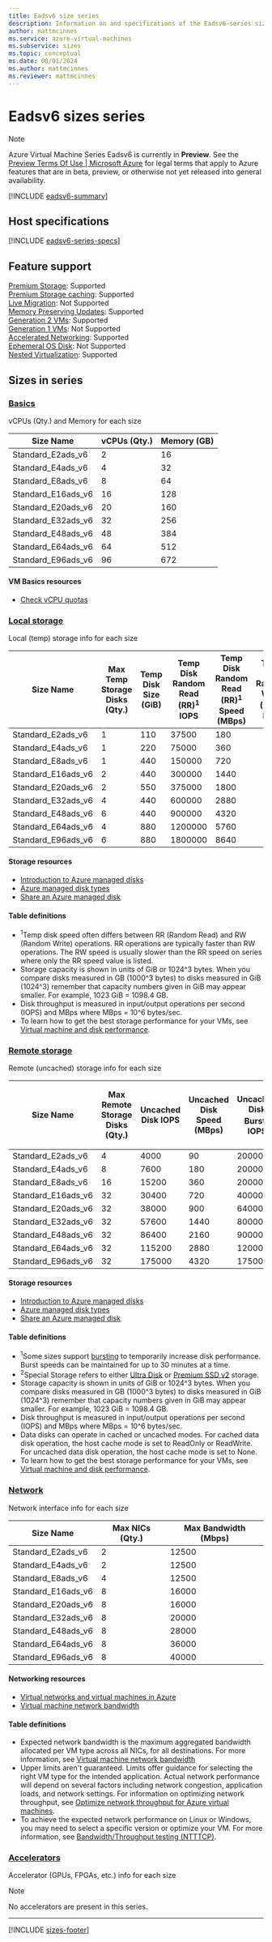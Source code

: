 ```yaml
---
title: Eadsv6 size series
description: Information on and specifications of the Eadsv6-series sizes
author: mattmcinnes
ms.service: azure-virtual-machines
ms.subservice: sizes
ms.topic: conceptual
ms.date: 08/01/2024
ms.author: mattmcinnes
ms.reviewer: mattmcinnes
---
```


# Eadsv6 sizes series
> [!NOTE]
> Azure Virtual Machine Series Eadsv6 is currently in **Preview**. See the [Preview Terms Of Use | Microsoft Azure](https://azure.microsoft.com/support/legal/preview-supplemental-terms/) for legal terms that apply to Azure features that are in beta, preview, or otherwise not yet released into general availability.

[!INCLUDE [eadsv6-summary](./includes/eadsv6-series-summary.md)]

## Host specifications
[!INCLUDE [eadsv6-series-specs](./includes/eadsv6-series-specs.md)]

## Feature support
[Premium Storage](../../premium-storage-performance.md): Supported <br>[Premium Storage caching](../../premium-storage-performance.md): Supported <br>[Live Migration](../../maintenance-and-updates.md): Not Supported <br>[Memory Preserving Updates](../../maintenance-and-updates.md): Supported <br>[Generation 2 VMs](../../generation-2.md): Supported <br>[Generation 1 VMs](../../generation-2.md): Not Supported <br>[Accelerated Networking](/azure/virtual-network/create-vm-accelerated-networking-cli): Supported <br>[Ephemeral OS Disk](../../ephemeral-os-disks.md): Not Supported <br>[Nested Virtualization](/virtualization/hyper-v-on-windows/user-guide/nested-virtualization): Supported <br>

## Sizes in series

### [Basics](#tab/sizebasic)

vCPUs (Qty.) and Memory for each size

| Size Name | vCPUs (Qty.) | Memory (GB) |
| --- | --- | --- |
| Standard_E2ads_v6 | 2 | 16 |
| Standard_E4ads_v6 | 4 | 32 |
| Standard_E8ads_v6 | 8 | 64 |
| Standard_E16ads_v6 | 16 | 128 |
| Standard_E20ads_v6 | 20 | 160 |
| Standard_E32ads_v6 | 32 | 256 |
| Standard_E48ads_v6 | 48 | 384 |
| Standard_E64ads_v6 | 64 | 512 |
| Standard_E96ads_v6 | 96 | 672 |

#### VM Basics resources
- [Check vCPU quotas](../../../virtual-machines/quotas.md)

### [Local storage](#tab/sizestoragelocal)

Local (temp) storage info for each size

| Size Name | Max Temp Storage Disks (Qty.) | Temp Disk Size (GiB) | Temp Disk Random Read (RR)<sup>1</sup> IOPS | Temp Disk Random Read (RR)<sup>1</sup> Speed (MBps) | Temp Disk Random Write (RW)<sup>1</sup> IOPS | Temp Disk Random Write (RW)<sup>1</sup> Speed (MBps) | Local-Special-Disk-Count | Local-Special-Disk-Size-GB | Local-Special-Disk-RR-IOPS | Local-Special-Disk-RR-MBps |
| --- | --- | --- | --- | --- | --- | --- | --- | --- | --- | --- |
| Standard_E2ads_v6 | 1 | 110 | 37500 | 180 |  |  |  |  |  |  |
| Standard_E4ads_v6 | 1 | 220 | 75000 | 360 |  |  |  |  |  |  |
| Standard_E8ads_v6 | 1 | 440 | 150000 | 720 |  |  |  |  |  |  |
| Standard_E16ads_v6 | 2 | 440 | 300000 | 1440 |  |  |  |  |  |  |
| Standard_E20ads_v6 | 2 | 550 | 375000 | 1800 |  |  |  |  |  |  |
| Standard_E32ads_v6 | 4 | 440 | 600000 | 2880 |  |  |  |  |  |  |
| Standard_E48ads_v6 | 6 | 440 | 900000 | 4320 |  |  |  |  |  |  |
| Standard_E64ads_v6 | 4 | 880 | 1200000 | 5760 |  |  |  |  |  |  |
| Standard_E96ads_v6 | 6 | 880 | 1800000 | 8640 |  |  |  |  |  |  |

#### Storage resources
- [Introduction to Azure managed disks](../../../virtual-machines/managed-disks-overview.md)
- [Azure managed disk types](../../../virtual-machines/disks-types.md)
- [Share an Azure managed disk](../../../virtual-machines/disks-shared.md)

#### Table definitions
- <sup>1</sup>Temp disk speed often differs between RR (Random Read) and RW (Random Write) operations. RR operations are typically faster than RW operations. The RW speed is usually slower than the RR speed on series where only the RR speed value is listed.
- Storage capacity is shown in units of GiB or 1024^3 bytes. When you compare disks measured in GB (1000^3 bytes) to disks measured in GiB (1024^3) remember that capacity numbers given in GiB may appear smaller. For example, 1023 GiB = 1098.4 GB.
- Disk throughput is measured in input/output operations per second (IOPS) and MBps where MBps = 10^6 bytes/sec.
- To learn how to get the best storage performance for your VMs, see [Virtual machine and disk performance](../../../virtual-machines/disks-performance.md).

### [Remote storage](#tab/sizestorageremote)

Remote (uncached) storage info for each size

| Size Name | Max Remote Storage Disks (Qty.) | Uncached Disk IOPS | Uncached Disk Speed (MBps) | Uncached Disk Burst<sup>1</sup> IOPS | Uncached Disk Burst<sup>1</sup> Speed (MBps) | Uncached Special<sup>2</sup> Disk IOPS | Uncached Special<sup>2</sup> Disk Speed (MBps) | Uncached Burst<sup>1</sup> Special<sup>2</sup> Disk IOPS | Uncached Burst<sup>1</sup> Special<sup>2</sup> Disk Speed (MBps) |
| --- | --- | --- | --- | --- | --- | --- | --- | --- | --- |
| Standard_E2ads_v6 | 4 | 4000 | 90 | 20000 | 1250 | 4000 | 90 | 20000 | 1250 |
| Standard_E4ads_v6 | 8 | 7600 | 180 | 20000 | 1250 | 7600 | 180 | 20000 | 1250 |
| Standard_E8ads_v6 | 16 | 15200 | 360 | 20000 | 1250 | 15200 | 360 | 20000 | 1250 |
| Standard_E16ads_v6 | 32 | 30400 | 720 | 40000 | 1250 | 30400 | 720 | 40000 | 1250 |
| Standard_E20ads_v6 | 32 | 38000 | 900 | 64000 | 1600 | 38000 | 900 | 64000 | 1600 |
| Standard_E32ads_v6 | 32 | 57600 | 1440 | 80000 | 1700 | 57600 | 1440 | 80000 | 1700 |
| Standard_E48ads_v6 | 32 | 86400 | 2160 | 90000 | 2550 | 86400 | 2160 | 90000 | 2550 |
| Standard_E64ads_v6 | 32 | 115200 | 2880 | 120000 | 3400 | 115200 | 2880 | 120000 | 3400 |
| Standard_E96ads_v6 | 32 | 175000 | 4320 | 175000 | 5090 | 175000 | 4320 | 175000 | 5090 |

#### Storage resources
- [Introduction to Azure managed disks](../../../virtual-machines/managed-disks-overview.md)
- [Azure managed disk types](../../../virtual-machines/disks-types.md)
- [Share an Azure managed disk](../../../virtual-machines/disks-shared.md)

#### Table definitions
- <sup>1</sup>Some sizes support [bursting](../../disk-bursting.md) to temporarily increase disk performance. Burst speeds can be maintained for up to 30 minutes at a time.
- <sup>2</sup>Special Storage refers to either [Ultra Disk](../../../virtual-machines/disks-enable-ultra-ssd.md) or [Premium SSD v2](../../../virtual-machines/disks-deploy-premium-v2.md) storage.
- Storage capacity is shown in units of GiB or 1024^3 bytes. When you compare disks measured in GB (1000^3 bytes) to disks measured in GiB (1024^3) remember that capacity numbers given in GiB may appear smaller. For example, 1023 GiB = 1098.4 GB.
- Disk throughput is measured in input/output operations per second (IOPS) and MBps where MBps = 10^6 bytes/sec.
- Data disks can operate in cached or uncached modes. For cached data disk operation, the host cache mode is set to ReadOnly or ReadWrite. For uncached data disk operation, the host cache mode is set to None.
- To learn how to get the best storage performance for your VMs, see [Virtual machine and disk performance](../../../virtual-machines/disks-performance.md).


### [Network](#tab/sizenetwork)

Network interface info for each size

| Size Name | Max NICs (Qty.) | Max Bandwidth (Mbps) |
| --- | --- | --- |
| Standard_E2ads_v6 | 2 | 12500 |
| Standard_E4ads_v6 | 2 | 12500 |
| Standard_E8ads_v6 | 4 | 12500 |
| Standard_E16ads_v6 | 8 | 16000 |
| Standard_E20ads_v6 | 8 | 16000 |
| Standard_E32ads_v6 | 8 | 20000 |
| Standard_E48ads_v6 | 8 | 28000 |
| Standard_E64ads_v6 | 8 | 36000 |
| Standard_E96ads_v6 | 8 | 40000 |

#### Networking resources
- [Virtual networks and virtual machines in Azure](/azure/virtual-network/network-overview)
- [Virtual machine network bandwidth](/azure/virtual-network/virtual-machine-network-throughput)

#### Table definitions
- Expected network bandwidth is the maximum aggregated bandwidth allocated per VM type across all NICs, for all destinations. For more information, see [Virtual machine network bandwidth](/azure/virtual-network/virtual-machine-network-throughput)
- Upper limits aren't guaranteed. Limits offer guidance for selecting the right VM type for the intended application. Actual network performance will depend on several factors including network congestion, application loads, and network settings. For information on optimizing network throughput, see [Optimize network throughput for Azure virtual machines](/azure/virtual-network/virtual-network-optimize-network-bandwidth). 
-  To achieve the expected network performance on Linux or Windows, you may need to select a specific version or optimize your VM. For more information, see [Bandwidth/Throughput testing (NTTTCP)](/azure/virtual-network/virtual-network-bandwidth-testing).

### [Accelerators](#tab/sizeaccelerators)

Accelerator (GPUs, FPGAs, etc.) info for each size

> [!NOTE]
> No accelerators are present in this series.

---

[!INCLUDE [sizes-footer](../includes/sizes-footer.md)]
